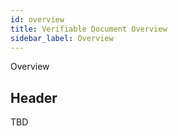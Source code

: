 ```yaml
---
id: overview
title: Verifiable Document Overview
sidebar_label: Overview
---
```


Overview

## Header

TBD
